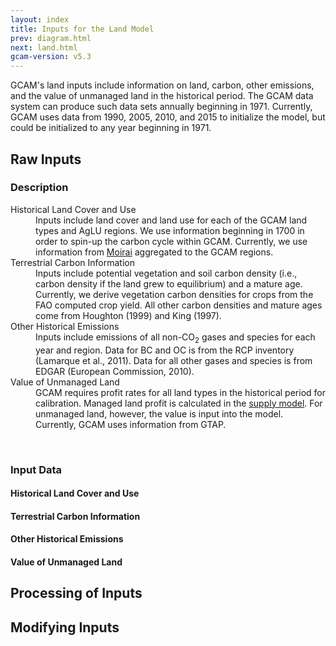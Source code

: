 ```yaml
---
layout: index
title: Inputs for the Land Model
prev: diagram.html
next: land.html
gcam-version: v5.3 
---
```


GCAM's land inputs include information on land, carbon, other emissions, and the value of unmanaged land in the historical period. The GCAM data system can produce such data sets annually beginning in 1971. Currently, GCAM uses data from 1990, 2005, 2010, and 2015 to initialize the model, but could be initialized to any year beginning in 1971.

## Raw Inputs

### Description

<dl>
<dt>Historical Land Cover and Use</dt> <dd>Inputs include land cover and land use for each of the GCAM land types and AgLU regions. We use information beginning in 1700 in order to spin-up the carbon cycle within GCAM. Currently, we use information from <a href="https://github.com/JGCRI/moirai">Moirai</a> aggregated to the GCAM regions.</dd>

<dt>Terrestrial Carbon Information</dt> <dd>Inputs include potential vegetation and soil carbon density (i.e., carbon density if the land grew to equilibrium) and a mature age. Currently, we derive vegetation carbon densities for crops from the FAO computed crop yield. All other carbon densities and mature ages come from Houghton (1999) and King (1997).</dd>

<dt>Other Historical Emissions</dt> <dd>Inputs include emissions of all non-CO<sub>2</sub> gases and species for each year and region. Data for BC and OC is from the RCP inventory (Lamarque et al., 2011). Data for all other gases and species is from EDGAR (European Commission, 2010).</dd>

<dt>Value of Unmanaged Land</dt> <dd>GCAM requires profit rates for all land types in the historical period for calibration. Managed land profit is calculated in the <a href="inputs_supply.html">supply model</a>. For unmanaged land, however, the value is input into the model. Currently, GCAM uses information from GTAP.</dd>
</dl><br/>

### Input Data

#### Historical Land Cover and Use

#### Terrestrial Carbon Information

#### Other Historical Emissions

#### Value of Unmanaged Land

## Processing of Inputs


## Modifying Inputs
